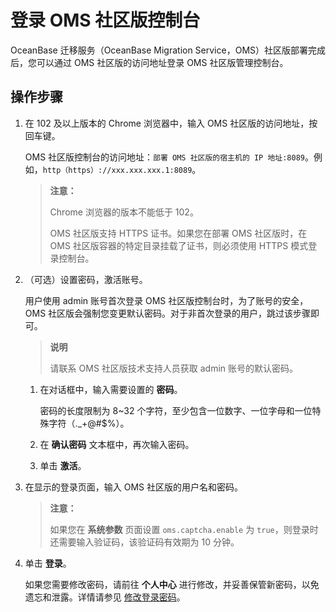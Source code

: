 # 登录 OMS 社区版控制台

OceanBase 迁移服务（OceanBase Migration Service，OMS）社区版部署完成后，您可以通过 OMS 社区版的访问地址登录 OMS 社区版管理控制台。

## 操作步骤

1. 在 102 及以上版本的 Chrome 浏览器中，输入 OMS 社区版的访问地址，按回车键。

   OMS 社区版控制台的访问地址：`部署 OMS 社区版的宿主机的 IP 地址:8089`。例如，`http（https）://xxx.xxx.xxx.1:8089`。

   >**注意：**
   >
   >Chrome 浏览器的版本不能低于 102。
   >
   >OMS 社区版支持 HTTPS 证书。如果您在部署 OMS 社区版时，在 OMS 社区版容器的特定目录挂载了证书，则必须使用 HTTPS 模式登录控制台。

2. （可选）设置密码，激活账号。

   用户使用 admin 账号首次登录 OMS 社区版控制台时，为了账号的安全，OMS 社区版会强制您变更默认密码。对于非首次登录的用户，跳过该步骤即可。

   >**说明**
   >
   >请联系 OMS 社区版技术支持人员获取 admin 账号的默认密码。

   1. 在对话框中，输入需要设置的 **密码**。

      密码的长度限制为 8\~32 个字符，至少包含一位数字、一位字母和一位特殊字符（._+@#$%）。

   2. 在 **确认密码** 文本框中，再次输入密码。

   3. 单击 **激活**。

3. 在显示的登录页面，输入 OMS 社区版的用户名和密码。

   >**注意：**
   >
   >如果您在 **系统参数** 页面设置 `oms.captcha.enable` 为 `true`，则登录时还需要输入验证码，该验证码有效期为 10 分钟。

4. 单击 **登录**。

   如果您需要修改密码，请前往 **个人中心** 进行修改，并妥善保管新密码，以免遗忘和泄露。详情请参见 [修改登录密码](300.user-center/200.change-the-logon-password.md)。
